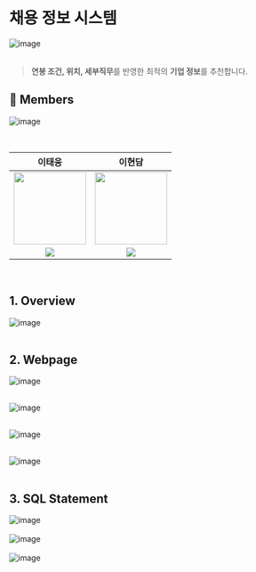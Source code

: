 # 채용 정보 시스템 
![image](https://github.com/user-attachments/assets/7c0806d5-fa76-4244-837a-7726ce7ade61)
<br><br>
 > **연봉 조건, 위치, 세부직무**를 반영한 최적의 **기업 정보**를 추천합니다.

## 🙌 Members
![image](https://github.com/user-attachments/assets/23a48e07-e049-45ac-ba97-0a81ababc4e6)

<br>

| 이태웅 | 이현담 |
| :-: | :-: |
| <img src='https://github.com/taewoong1.png' height=130 width=130></img> | <img src='https://github.com/.png' height=130 width=130></img> |
| <a href="https://github.com/taewoong1" target="_blank"><img src="https://img.shields.io/badge/GitHub-black.svg?&style=round&logo=github"/></a> | <a href="https://github.com/" target="_blank"><img src="https://img.shields.io/badge/GitHub-black.svg?&style=round&logo=github"/></a> |
  
<br>

## 1. Overview

![image](https://github.com/user-attachments/assets/88487b5d-9736-477e-82b0-393deb358fec)
<br><br>


## 2. Webpage 

![image](https://github.com/user-attachments/assets/06f5449a-fdb0-4baa-a733-932570679990)
<br><br>

![image](https://github.com/user-attachments/assets/fe65c4be-128c-4c3b-bc90-02e4583e2c96)
<br><br>

![image](https://github.com/user-attachments/assets/59e80eff-d1bc-470f-ac88-81ddf6eb8bf3)
<br><br>

![image](https://github.com/user-attachments/assets/1d045d49-eff5-4259-8d1e-4e57d25a739a)
<br><br>

## 3. SQL Statement

![image](https://github.com/user-attachments/assets/ebb96a95-358b-44b2-a358-3b0591aa16b8)
<br><br>
![image](https://github.com/user-attachments/assets/d4964e1b-5c5e-4de6-a523-c7858ee76d29)
<br><br>
![image](https://github.com/user-attachments/assets/446b413e-cf89-4538-b1f1-da9bee40b7aa)
<br><br> 


